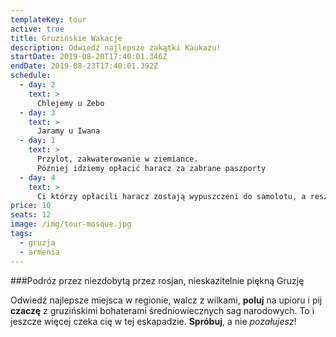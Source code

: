 ```yaml
---
templateKey: tour
active: true
title: Gruzińskie Wakacje
description: Odwiedź najlepsze zakątki Kaukazu!
startDate: 2019-08-20T17:40:01.346Z
endDate: 2019-08-23T17:40:01.392Z
schedule:
  - day: 2
    text: >
      Chlejemy u Zebo
  - day: 3
    text: >
      Jaramy u Iwana
  - day: 1
    text: >
      Przylot, zakwaterowanie w ziemiance.
      Później idziemy opłacić haracz za zabrane paszporty
  - day: 4
    text: >
      Ci którzy opłacili haracz zostają wypuszczeni do samolotu, a resztę wywozimy do Pankisi sprzedać ciapatym
price: 10
seats: 12
image: /img/tour-mosque.jpg
tags:
  - gruzja
  - armenia
---
```


###Podróz przez niezdobytą przez rosjan, nieskazitelnie piękną Gruzję

Odwiedź najlepsze miejsca w regionie, walcz z wilkami, **poluj** na upioru i pij **czaczę** z gruzińskimi bohaterami średniowiecznych sag narodowych. To i jeszcze więcej czeka cię w tej eskapadzie. **Spróbuj**, a nie _pozałujesz_!